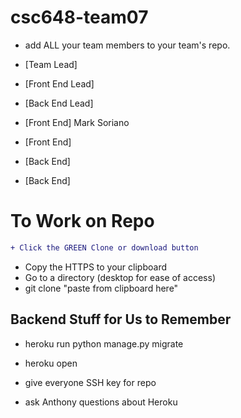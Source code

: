 # csc648-team07

- add ALL your team members to your team's repo.
  
- [Team Lead]
- [Front End Lead]
- [Back End Lead]
- [Front End] Mark Soriano
- [Front End]
- [Back End]
- [Back End]

# To Work on Repo

```diff
+ Click the GREEN Clone or download button
```
+ Copy the HTTPS to your clipboard
+ Go to a directory (desktop for ease of access)
+ git clone "paste from clipboard here"

## Backend Stuff for Us to Remember

- heroku run python manage.py migrate
- heroku open

- give everyone SSH key for repo
- ask Anthony questions about Heroku

